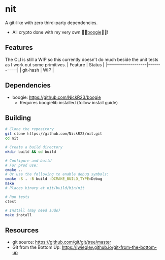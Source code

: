 # nit
A git-like with zero third-party dependencies. 
  - All crypto done with my very own 🕺🏾[boogie](https://github.com/NickR23/boogie)🕺🏾!

## Features
The CLI is still a WIP so this currently doesn't do much beside the unit tests as I work out some primitives.
| Feature            | Status     |
|--------------------|------------|
| git-hash           | WIP        |

## Dependencies
- boogie: https://github.com/NickR23/boogie
  - Requires boogielib installed (follow install guide)

## Building

```bash
# Clone the repository
git clone https://github.com/NickR23/nit.git
cd nit

# Create a build directory
mkdir build && cd build

# Configure and build
# For prod use:
cmake .. 
# Or use the following to enable debug symbols:
cmake -S . -B build -DCMAKE_BUILD_TYPE=Debug
make
# Places binary at nit/build/bin/nit

# Run tests
ctest

# Install (may need sudo)
make install 
```

## Resources
* git source: https://github.com/git/git/tree/master
* Git from the Bottom Up: https://jwiegley.github.io/git-from-the-bottom-up

